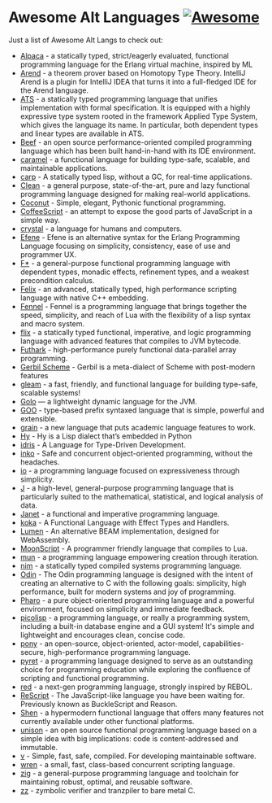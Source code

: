 # Awesome Alt Languages [![Awesome](https://cdn.rawgit.com/sindresorhus/awesome/d7305f38d29fed78fa85652e3a63e154dd8e8829/media/badge.svg)](https://github.com/sindresorhus/awesome)

Just a list of Awesome Alt Langs to check out:
* [Alpaca](https://github.com/alpaca-lang/alpaca) - a statically typed, strict/eagerly evaluated, functional programming language for the Erlang virtual machine, inspired by ML
* [Arend](https://arend-lang.github.io/) - a theorem prover based on Homotopy Type Theory. IntelliJ Arend is a plugin for IntelliJ IDEA that turns it into a full-fledged IDE for the Arend language.
* [ATS](http://www.ats-lang.org/) - a statically typed programming language that unifies implementation with formal specification. It is equipped with a highly expressive type system rooted in the framework Applied Type System, which gives the language its name. In particular, both dependent types and linear types are available in ATS.
* [Beef](https://www.beeflang.org/) - an open source performance-oriented compiled programming language which has been built hand-in-hand with its IDE environment.
* [caramel](https://caramel.run) - a functional language for building type-safe, scalable, and maintainable applications.
* [carp](https://github.com/carp-lang/Carp) - A statically typed lisp, without a GC, for real-time applications.
* [Clean](https://clean.cs.ru.nl/Clean) - a general purpose, state-of-the-art, pure and lazy functional programming language designed for making real-world applications.
* [Coconut](http://coconut-lang.org/) - Simple, elegant, Pythonic functional programming.
* [CoffeeScript](https://coffeescript.org/) - an attempt to expose the good parts of JavaScript in a simple way.
* [crystal](https://crystal-lang.org/) - a language for humans and computers.
* [Efene](https://efene.org/) - Efene is an alternative syntax for the Erlang Programming Language focusing on simplicity, consistency, ease of use and programmer UX.
* [F*](https://www.fstar-lang.org/) - a general-purpose functional programming language with dependent types, monadic effects, refinement types, and a weakest precondition calculus.
* [Felix](http://felix-lang.github.io/felix/) -  an advanced, statically typed, high performance scripting language with native C++ embedding.
* [Fennel](https://fennel-lang.org) - Fennel is a programming language that brings together the speed, simplicity, and reach of Lua with the flexibility of a lisp syntax and macro system.
* [flix](https://flix.dev/) - a statically typed functional, imperative, and logic programming language with advanced features that compiles to JVM bytecode.
* [Futhark](https://futhark-lang.org/) - high-performance purely functional data-parallel array programming.
* [Gerbil Scheme](https://cons.io/) - Gerbil is a meta-dialect of Scheme with post-modern features
* [gleam](https://gleam.run/) - a fast, friendly, and functional language for building type-safe, scalable systems!
* [Golo](https://golo-lang.org/) — a lightweight dynamic language for the JVM.
* [GOO](https://googoogaga.github.io/) - type-based prefix syntaxed language that is simple, powerful and extensible.
* [grain](https://grain-lang.org) - a new language that puts academic language features to work.
* [Hy](https://docs.hylang.org/en/stable/) - Hy is a Lisp dialect that’s embedded in Python
* [idris](https://www.idris-lang.org/) - A Language for Type-Driven Development.
* [inko](https://inko-lang.org) - Safe and concurrent object-oriented programming, without the headaches.
* [io](https://iolanguage.org) - a programming language focused on expressiveness through simplicity.
* [J](https://www.jsoftware.com/) - a high-level, general-purpose programming language that is particularly suited to the mathematical, statistical, and logical analysis of data.
* [Janet](https://janet-lang.org) - a functional and imperative programming language.
* [koka](https://koka-lang.github.io/koka/doc/index.html) - A Functional Language with Effect Types and Handlers.
* [Lumen](https://github.com/lumen/lumen) - An alternative BEAM implementation, designed for WebAssembly.
* [MoonScript](https://moonscript.org) - A programmer friendly language that compiles to Lua.
* [mun](https://mun-lang.org/) - a programming language empowering creation through iteration.
* [nim](https://nim-lang.org/) - a statically typed compiled systems programming language.
* [Odin](https://odin-lang.org/) - The Odin programming language is designed with the intent of creating an alternative to C with the following goals: simplicity, high performance, built for modern systems and joy of programming.
* [Pharo](https://pharo.org) - a pure object-oriented programming language and a powerful environment, focused on simplicity and immediate feedback.
* [picolisp](https://picolisp.com) - a programming language, or really a programming system, including a built-in database engine and a GUI system! It's simple and lightweight and encourages clean, concise code.
* [pony](https://www.ponylang.io/) - an open-source, object-oriented, actor-model, capabilities-secure, high-performance programming language.
* [pyret](https://pyret.org) - a programming language designed to serve as an outstanding choice for programming education while exploring the confluence of scripting and functional programming.
* [red](https://www.red-lang.org/) - a next-gen programming language, strongly inspired by REBOL.
* [ReScript](https://rescript-lang.org/) - The JavaScript-like language you have been waiting for. Previously known as BuckleScript and Reason.
* [Shen](http://shenlanguage.org/) - a hypermodern functional language that offers many features not currently available under other functional platforms.
* [unison](https://www.unisonweb.org/) -  an open source functional programming language based on a simple idea with big implications: code is content-addressed and immutable.
* [v](https://vlang.io) - Simple, fast, safe, compiled. For developing maintainable software.
* [wren](https://wren.io/) - a small, fast, class-based concurrent scripting language.
* [zig](https://ziglang.org/) - a general-purpose programming language and toolchain for maintaining robust, optimal, and reusable software.
* [zz](https://github.com/zetzit/zz) - zymbolic verifier and tranzpiler to bare metal C.
